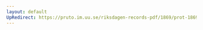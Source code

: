 ```yaml
---
layout: default
UpRedirect: https://pruto.im.uu.se/riksdagen-records-pdf/1869/prot-1869--fk--119.pdf
---
```

